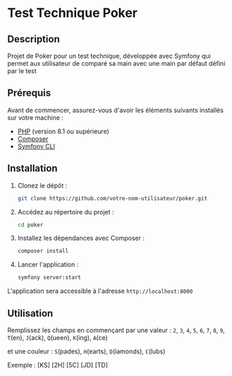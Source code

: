 # Test Technique Poker

## Description

Projet de Poker pour un test technique, développée avec Symfony 
qui permet aux utilisateur de comparé sa main avec une main par défaut défini par le test

## Prérequis

Avant de commencer, assurez-vous d'avoir les éléments suivants installés sur votre machine :

- [PHP](https://www.php.net/downloads) (version 8.1 ou supérieure)
- [Composer](https://getcomposer.org/download/)
- [Symfony CLI](https://symfony.com/download)

## Installation
1. Clonez le dépôt :
   ```bash
   git clone https://github.com/votre-nom-utilisateur/poker.git

2. Accédez au répertoire du projet :
   ```bash
   cd poker

3. Installez les dépendances avec Composer :
   ```bash
   composer install

4. Lancer l'application :
   ```bash
   symfony server:start

L'application sera accessible à l'adresse ``http://localhost:8000``

## Utilisation
Remplissez les champs en commençant par une valeur : `2`, `3`, `4`, `5`, `6`, `7`, `8`, `9`, `T`(en), `J`(ack), `Q`(ueen), `K`(ing), `A`(ce)

et une couleur : `S`(pades), `H`(earts), `D`(iamonds), `C`(lubs)

Exemple : [KS] [2H] [5C] [JD] [TD]
